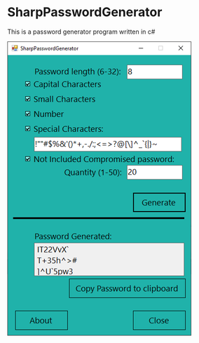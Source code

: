 # SharpPasswordGenerator
This is a password generator program written in c#

![Image Image](https://raw.githubusercontent.com/KDevZilla/Resource/main/SharpPasswordGenerator_Screen_01.png)
